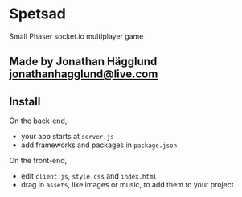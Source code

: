Spetsad
============================

Small Phaser socket.io multiplayer game


Made by Jonathan Hägglund jonathanhagglund@live.com
-----------------


Install
------------
On the back-end,
- your app starts at `server.js`
- add frameworks and packages in `package.json`

On the front-end,
- edit `client.js`, `style.css` and `index.html`
- drag in `assets`, like images or music, to add them to your project

